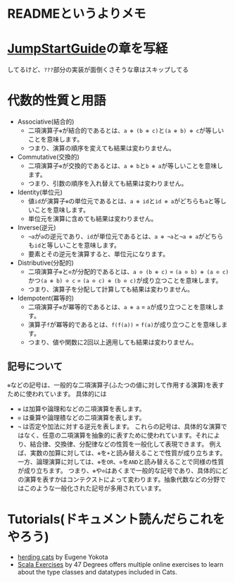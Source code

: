# READMEというよりメモ

# [JumpStartGuide](https://typelevel.org/cats/jump_start_guide.html)の章を写経
してるけど、`???`部分の実装が面倒くさそうな章はスキップしてる

# 代数的性質と用語
- Associative(結合的)
    - 二項演算子`⊕`が結合的であるとは、`a ⊕ (b ⊕ c)`と`(a ⊕ b) ⊕ c`が等しいことを意味します。
    - つまり、演算の順序を変えても結果は変わりません。
- Commutative(交換的)
    - 二項演算子`⊕`が交換的であるとは、`a ⊕ b`と`b ⊕ a`が等しいことを意味します。
    - つまり、引数の順序を入れ替えても結果は変わりません。
- Identity(単位元)
    - 値`id`が演算子`⊕`の単位元であるとは、`a ⊕ id`と`id ⊕ a`がどちらも`a`と等しいことを意味します。
    - 単位元を演算に含めても結果は変わりません。
- Inverse(逆元)
    - `¬a`が`a`の逆元であり、`id`が単位元であるとは、`a ⊕ ¬a`と`¬a ⊕ a`がどちらも`id`と等しいことを意味します。
    - 要素とその逆元を演算すると、単位元になります。
- Distributive(分配的)
    - 二項演算子`⊕`と`⊙`が分配的であるとは、`a ⊙ (b ⊕ c)` = `(a ⊙ b) ⊕ (a ⊙ c)`かつ`(a ⊕ b) ⊙ c` = `(a ⊙ c) ⊕ (b ⊙ c)`が成り立つことを意味します。
    - つまり、演算子を分配して計算しても結果は変わりません。
- Idempotent(冪等的)
    - 二項演算子`⊕`が冪等的であるとは、`a ⊕ a` = `a`が成り立つことを意味します。
    - 演算子`f`が冪等的であるとは、`f(f(a))` = `f(a)`が成り立つことを意味します。
    - つまり、値や関数に2回以上適用しても結果は変わりません。

## 記号について
`⊕`などの記号は、一般的な二項演算子(ふたつの値に対して作用する演算)を表すために使われています。
具体的には
- `⊕` は加算や論理和などの二項演算を表します。
- `⊙` は乗算や論理積などの二項演算を表します。
- `¬` は否定や加法に対する逆元を表します。
  これらの記号は、具体的な演算ではなく、任意の二項演算を抽象的に表すために使われています。それにより、結合律、交換律、分配律などの性質を一般化して表現できます。
  例えば、実数の加算に対しては、`⊕`を`+`と読み替えることで性質が成り立ちます。 一方、論理演算に対しては、`⊕`を`OR`、`⊙`を`AND`と読み替えることで同様の性質が成り立ちます。
  つまり、`⊕`や`⊙`はあくまで一般的な記号であり、具体的にどの演算を表すかはコンテクストによって変わります。抽象代数などの分野ではこのような一般化された記号が多用されています。

# Tutorials(ドキュメント読んだらこれをやろう)
- [herding cats](http://eed3si9n.com/herding-cats/) by Eugene Yokota
- [Scala Exercises](https://www.scala-exercises.org/cats) by 47 Degrees offers multiple online exercises to learn about the type classes and datatypes included in Cats.

